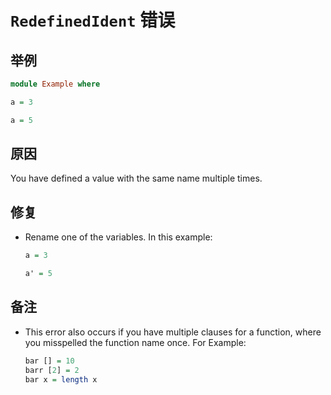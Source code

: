 # `RedefinedIdent` 错误

## 举例

```purescript
module Example where

a = 3

a = 5

```

## 原因

You have defined a value with the same name multiple times.

## 修复

- Rename one of the variables. In this example:
    ```purescript
    a = 3

    a' = 5
    ```

## 备注

- This error also occurs if you have multiple clauses for a function, where you misspelled the function name once. For Example:
    ```purescript
    bar [] = 10
    barr [2] = 2
    bar x = length x
    ```
